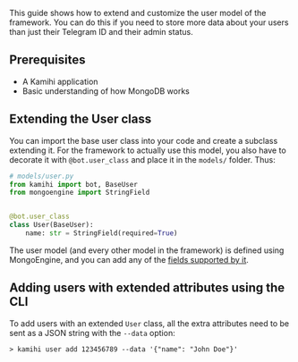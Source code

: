 This guide shows how to extend and customize the user model of the framework. You can do this if you need to store more data about your users than just their Telegram ID and their admin status.

## Prerequisites

- A Kamihi application
- Basic understanding of how MongoDB works

## Extending the User class

You can import the base user class into your code and create a subclass extending it. For the framework to actually use this model, you also have to decorate it with `@bot.user_class` and place it in the `models/` folder. Thus:

```python
# models/user.py
from kamihi import bot, BaseUser
from mongoengine import StringField


@bot.user_class
class User(BaseUser):
    name: str = StringField(required=True)
```

The user model (and every other model in the framework) is defined using MongoEngine, and you can add any of the [fields supported by it](https://docs.mongoengine.org/guide/defining-documents.html#fields).

## Adding users with extended attributes using the CLI

To add users with an extended `User` class, all the extra attributes need to be sent as a JSON string with the `--data` option:

```shell
> kamihi user add 123456789 --data '{"name": "John Doe"}'
```
